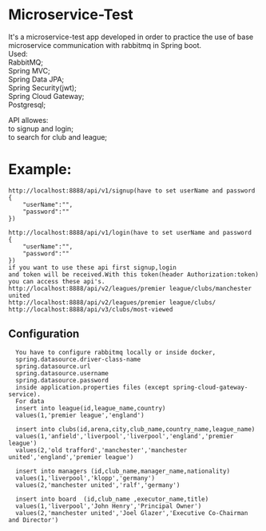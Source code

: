 
# Microservice-Test
It's a microservice-test app  developed in order to practice the use of base microservice communication with rabbitmq in Spring boot.    
Used:  
RabbitMQ;     
Spring MVC;  
Spring Data JPA;  
Spring Security(jwt);  
Spring Cloud Gateway;  
Postgresql;       

API allowes:      
to signup and login;  
to search for club and league;    

# Example:
```http
http://localhost:8888/api/v1/signup(have to set userName and password
{
    "userName":"",
    "password":""
})

http://localhost:8888/api/v1/login(have to set userName and password
{
    "userName":"",
    "password":""
})
if you want to use these api first signup,login
and token will be received.With this token(header Authorization:token)
you can access these api's. 
http://localhost:8888/api/v2/leagues/premier league/clubs/manchester united
http://localhost:8888/api/v2/leagues/premier league/clubs/
http://localhost:8888/api/v3/clubs/most-viewed
```
## Configuration

```http
  You have to configure rabbitmq locally or inside docker,
  spring.datasource.driver-class-name
  spring.datasource.url
  spring.datasource.username
  spring.datasource.password 
  inside application.properties files (except spring-cloud-gateway-service).
  For data
  insert into league(id,league_name,country) 
  values(1,'premier league','england')
  
  insert into clubs(id,arena,city,club_name,country_name,league_name)
  values(1,'anfield','liverpool','liverpool','england','premier league')
  values(2,'old trafford','manchester','manchester united','england','premier league')
  
  insert into managers (id,club_name,manager_name,nationality)
  values(1,'liverpool','klopp','germany')
  values(2,'manchester united','ralf','germany')

  insert into board  (id,club_name ,executor_name,title) 
  values(1,'liverpool','John Henry','Principal Owner')
  values(2,'manchester united','Joel Glazer','Executive Co-Chairman and Director')
```
